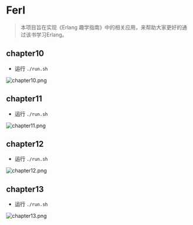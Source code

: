 # Ferl

> 本项目旨在实现《Erlang 趣学指南》中的相关应用，来帮助大家更好的通过该书学习Erlang。

## chapter10

- 运行 `./run.sh`

![chapter10.png](https://cdn.acwing.com/media/article/image/2023/04/13/36510_6c8faab3d9-chapter10.png) 

## chapter11

- 运行 `./run.sh`

![chapter11.png](https://cdn.acwing.com/media/article/image/2023/04/13/36510_6f888110d9-chapter11.png) 

## chapter12

- 运行 `./run.sh`

![chapter12.png](https://cdn.acwing.com/media/article/image/2023/04/13/36510_72c59819d9-chapter12.png) 

## chapter13

- 运行 `./run.sh`

![chapter13.png](https://cdn.acwing.com/media/article/image/2023/04/13/36510_74f3c796d9-chapter13.png) 
